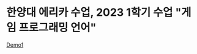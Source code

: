 # 한양대 에리카 수업, 2023 1학기 수업 "게임 프로그래밍 언어" 


[Demo1](https://user-images.githubusercontent.com/50481968/236738629-3f8f0070-efce-43c8-9a12-32c1ad800b3d.PNG)

